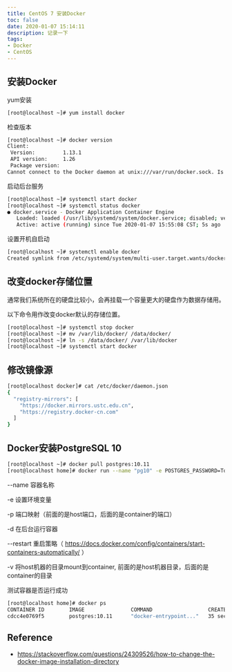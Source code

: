 ```yaml
---
title: CentOS 7 安装Docker
toc: false
date: 2020-01-07 15:14:11
description: 记录一下
tags:
- Docker
- CentOS
---
```


## 安装Docker

yum安装

```bash
[root@localhost ~]# yum install docker
```

检查版本

```bash
[root@localhost ~]# docker version
Client:
 Version:         1.13.1
 API version:     1.26
 Package version: 
Cannot connect to the Docker daemon at unix:///var/run/docker.sock. Is the docker daemon running?
```

启动后台服务

```bash
[root@localhost ~]# systemctl start docker
[root@localhost ~]# systemctl status docker
● docker.service - Docker Application Container Engine
   Loaded: loaded (/usr/lib/systemd/system/docker.service; disabled; vendor preset: disabled)
   Active: active (running) since Tue 2020-01-07 15:55:08 CST; 5s ago
```

设置开机自启动

```bash
[root@localhost ~]# systemctl enable docker
Created symlink from /etc/systemd/system/multi-user.target.wants/docker.service to /usr/lib/systemd/system/docker.service.
```

## 改变docker存储位置

通常我们系统所在的硬盘比较小，会再挂载一个容量更大的硬盘作为数据存储用。

以下命令用作改变docker默认的存储位置。

```bash
[root@localhost ~]# systemctl stop docker
[root@localhost ~]# mv /var/lib/docker/ /data/docker/
[root@localhost ~]# ln -s /data/docker/ /var/lib/docker
[root@localhost ~]# systemctl start docker
```

## 修改镜像源

```bash
[root@localhost docker]# cat /etc/docker/daemon.json 
{
  "registry-mirrors": [
    "https://docker.mirrors.ustc.edu.cn",
    "https://registry.docker-cn.com"
  ]
}
```

## Docker安装PostgreSQL 10

```bash
[root@localhost ~]# docker pull postgres:10.11
[root@localhost home]# docker run --name "pg10" -e POSTGRES_PASSWORD=TopLinker0510 -p 5432:5432 -d --restart "unless-stopped" -v /home/data/pgdata:/var/lib/postgresql/data postgres:10.11
```

--name 容器名称

-e 设置环境变量

-p 端口映射（前面的是host端口，后面的是container的端口）

-d 在后台运行容器

--restart 重启策略（ https://docs.docker.com/config/containers/start-containers-automatically/ ）

-v  将host机器的目录mount到container, 前面的是host机器目录，后面的是container的目录

测试容器是否运行成功

```bash
[root@localhost home]# docker ps
CONTAINER ID        IMAGE               COMMAND                  CREATED             STATUS              PORTS                    NAMES
cdcc4e0769f5        postgres:10.11      "docker-entrypoint..."   35 seconds ago      Up 34 seconds       0.0.0.0:5432->5432/tcp   pg10
```

## Reference

-  https://stackoverflow.com/questions/24309526/how-to-change-the-docker-image-installation-directory 